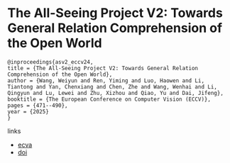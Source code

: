# The All-Seeing Project V2: Towards General Relation Comprehension of the Open World

```
@inproceedings{asv2_eccv24,
title = {The All-Seeing Project V2: Towards General Relation Comprehension of the Open World},
author = {Wang, Weiyun and Ren, Yiming and Luo, Haowen and Li, Tiantong and Yan, Chenxiang and Chen, Zhe and Wang, Wenhai and Li, Qingyun and Lu, Lewei and Zhu, Xizhou and Qiao, Yu and Dai, Jifeng},
booktitle = {The European Conference on Computer Vision (ECCV)},
pages = {471--490},
year = {2025}
}
```

links
- [ecva](https://www.ecva.net/papers/eccv_2024/papers_ECCV/html/4939_ECCV_2024_paper.php)
- [doi](https://link.springer.com/chapter/10.1007/978-3-031-73414-4_27)
